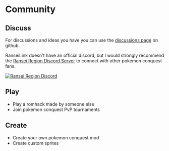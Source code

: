 # Community

## Discuss

For discussions and ideas you have you can use the [discussions page](https://github.com/Deijin27/RanseiLink/discussions) on github.

RanseiLink doesn't have an official discord, but I would strongly recommend the [Ransei Region Discord Server](https://discord.gg/NSCJ4yuRfa) to connect with other pokemon conquest fans.

[![Ransei Region Discord](https://img.shields.io/badge/Ransei%20Region%20Discord-%235865F2.svg?&logo=discord&logoColor=white&logoText=Ransei)](https://discord.gg/NSCJ4yuRfa)


## Play

- Play a romhack made by someone else
- Join pokemon conquest PvP tournaments

## Create

- Create your own pokemon conquest mod
- Create custom sprites
